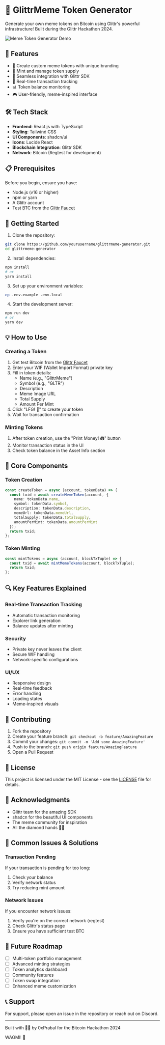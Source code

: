 # 🚀 GlittrMeme Token Generator

Generate your own meme tokens on Bitcoin using Glittr's powerful infrastructure! Built during the Glittr Hackathon 2024.

![Meme Token Generator Demo](https://via.placeholder.com/800x400.png?text=Meme+Token+Generator)

## 🌟 Features

- 🎨 Create custom meme tokens with unique branding
- 💎 Mint and manage token supply
- 🔗 Seamless integration with Glittr SDK
- 🎯 Real-time transaction tracking
- 📊 Token balance monitoring
- 🎮 User-friendly, meme-inspired interface

## 🛠️ Tech Stack

- **Frontend**: React.js with TypeScript
- **Styling**: Tailwind CSS
- **UI Components**: shadcn/ui
- **Icons**: Lucide React
- **Blockchain Integration**: Glittr SDK
- **Network**: Bitcoin (Regtest for development)

## 📋 Prerequisites

Before you begin, ensure you have:
- Node.js (v16 or higher)
- npm or yarn
- A Glittr account
- Test BTC from the [Glittr Faucet](https://dev.glittr.fi/)

## 🚀 Getting Started

1. Clone the repository:
```bash
git clone https://github.com/yourusername/glittrmeme-generator.git
cd glittrmeme-generator
```

2. Install dependencies:
```bash
npm install
# or
yarn install
```

3. Set up your environment variables:
```bash
cp .env.example .env.local
```

4. Start the development server:
```bash
npm run dev
# or
yarn dev
```

## 💡 How to Use

### Creating a Token

1. Get test Bitcoin from the [Glittr Faucet](https://dev.glittr.fi/)
2. Enter your WIF (Wallet Import Format) private key
3. Fill in token details:
   - Name (e.g., "GlittrMeme")
   - Symbol (e.g., "GLTR")
   - Description
   - Meme Image URL
   - Total Supply
   - Amount Per Mint
4. Click "LFG! 🚀" to create your token
5. Wait for transaction confirmation

### Minting Tokens

1. After token creation, use the "Print Money! 🖨️" button
2. Monitor transaction status in the UI
3. Check token balance in the Asset Info section

## 🔧 Core Components

### Token Creation
```typescript
const createToken = async (account, tokenData) => {
  const txid = await createMemeToken(account, {
    name: tokenData.name,
    symbol: tokenData.symbol,
    description: tokenData.description,
    memeUrl: tokenData.memeUrl,
    totalSupply: tokenData.totalSupply,
    amountPerMint: tokenData.amountPerMint
  });
  return txid;
};
```

### Token Minting
```typescript
const mintTokens = async (account, blockTxTuple) => {
  const txid = await mintMemeTokens(account, blockTxTuple);
  return txid;
};
```

## 🔍 Key Features Explained

### Real-time Transaction Tracking
- Automatic transaction monitoring
- Explorer link generation
- Balance updates after minting

### Security
- Private key never leaves the client
- Secure WIF handling
- Network-specific configurations

### UI/UX
- Responsive design
- Real-time feedback
- Error handling
- Loading states
- Meme-inspired visuals

## 🤝 Contributing

1. Fork the repository
2. Create your feature branch: `git checkout -b feature/AmazingFeature`
3. Commit your changes: `git commit -m 'Add some AmazingFeature'`
4. Push to the branch: `git push origin feature/AmazingFeature`
5. Open a Pull Request

## 📝 License

This project is licensed under the MIT License - see the [LICENSE](LICENSE) file for details.

## 🙏 Acknowledgments

- Glittr team for the amazing SDK
- shadcn for the beautiful UI components
- The meme community for inspiration
- All the diamond hands 💎🙌

## 🐛 Common Issues & Solutions

### Transaction Pending
If your transaction is pending for too long:
1. Check your balance
2. Verify network status
3. Try reducing mint amount

### Network Issues
If you encounter network issues:
1. Verify you're on the correct network (regtest)
2. Check Glittr's status page
3. Ensure you have sufficient test BTC

## 🚀 Future Roadmap

- [ ] Multi-token portfolio management
- [ ] Advanced minting strategies
- [ ] Token analytics dashboard
- [ ] Community features
- [ ] Token swap integration
- [ ] Enhanced meme customization

## 📞 Support

For support, please open an issue in the repository or reach out on Discord.

---
Built with 💎🙌 by 0xPrabal for the Bitcoin Hackathon 2024

WAGMI! 🚀
